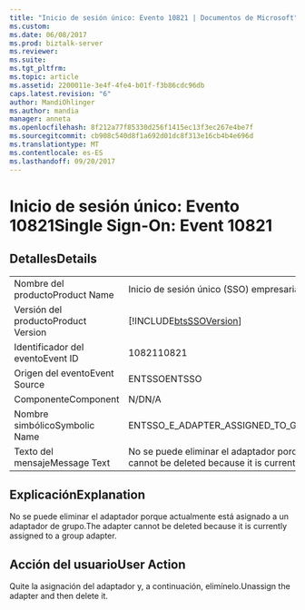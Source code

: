 ```yaml
---
title: "Inicio de sesión único: Evento 10821 | Documentos de Microsoft"
ms.custom: 
ms.date: 06/08/2017
ms.prod: biztalk-server
ms.reviewer: 
ms.suite: 
ms.tgt_pltfrm: 
ms.topic: article
ms.assetid: 2200011e-3e4f-4fe4-b01f-f3b86cdc96db
caps.latest.revision: "6"
author: MandiOhlinger
ms.author: mandia
manager: anneta
ms.openlocfilehash: 8f212a77f85330d256f1415ec13f3ec267e4be7f
ms.sourcegitcommit: cb908c540d8f1a692d01dc8f313e16cb4b4e696d
ms.translationtype: MT
ms.contentlocale: es-ES
ms.lasthandoff: 09/20/2017
---
```

# <a name="single-sign-on-event-10821"></a><span data-ttu-id="87966-102">Inicio de sesión único: Evento 10821</span><span class="sxs-lookup"><span data-stu-id="87966-102">Single Sign-On: Event 10821</span></span>
## <a name="details"></a><span data-ttu-id="87966-103">Detalles</span><span class="sxs-lookup"><span data-stu-id="87966-103">Details</span></span>  
  
|||  
|-|-|  
|<span data-ttu-id="87966-104">Nombre del producto</span><span class="sxs-lookup"><span data-stu-id="87966-104">Product Name</span></span>|<span data-ttu-id="87966-105">Inicio de sesión único (SSO) empresarial</span><span class="sxs-lookup"><span data-stu-id="87966-105">Enterprise Single Sign-On</span></span>|  
|<span data-ttu-id="87966-106">Versión del producto</span><span class="sxs-lookup"><span data-stu-id="87966-106">Product Version</span></span>|[!INCLUDE[btsSSOVersion](../includes/btsssoversion-md.md)]|  
|<span data-ttu-id="87966-107">Identificador del evento</span><span class="sxs-lookup"><span data-stu-id="87966-107">Event ID</span></span>|<span data-ttu-id="87966-108">10821</span><span class="sxs-lookup"><span data-stu-id="87966-108">10821</span></span>|  
|<span data-ttu-id="87966-109">Origen del evento</span><span class="sxs-lookup"><span data-stu-id="87966-109">Event Source</span></span>|<span data-ttu-id="87966-110">ENTSSO</span><span class="sxs-lookup"><span data-stu-id="87966-110">ENTSSO</span></span>|  
|<span data-ttu-id="87966-111">Componente</span><span class="sxs-lookup"><span data-stu-id="87966-111">Component</span></span>|<span data-ttu-id="87966-112">N/D</span><span class="sxs-lookup"><span data-stu-id="87966-112">N/A</span></span>|  
|<span data-ttu-id="87966-113">Nombre simbólico</span><span class="sxs-lookup"><span data-stu-id="87966-113">Symbolic Name</span></span>|<span data-ttu-id="87966-114">ENTSSO_E_ADAPTER_ASSIGNED_TO_GROUP_ADAPTER</span><span class="sxs-lookup"><span data-stu-id="87966-114">ENTSSO_E_ADAPTER_ASSIGNED_TO_GROUP_ADAPTER</span></span>|  
|<span data-ttu-id="87966-115">Texto del mensaje</span><span class="sxs-lookup"><span data-stu-id="87966-115">Message Text</span></span>|<span data-ttu-id="87966-116">No se puede eliminar el adaptador porque actualmente está asignado a un adaptador de grupo.</span><span class="sxs-lookup"><span data-stu-id="87966-116">The adapter cannot be deleted because it is currently assigned to a group adapter.</span></span>|  
  
## <a name="explanation"></a><span data-ttu-id="87966-117">Explicación</span><span class="sxs-lookup"><span data-stu-id="87966-117">Explanation</span></span>  
 <span data-ttu-id="87966-118">No se puede eliminar el adaptador porque actualmente está asignado a un adaptador de grupo.</span><span class="sxs-lookup"><span data-stu-id="87966-118">The adapter cannot be deleted because it is currently assigned to a group adapter.</span></span>  
  
## <a name="user-action"></a><span data-ttu-id="87966-119">Acción del usuario</span><span class="sxs-lookup"><span data-stu-id="87966-119">User Action</span></span>  
 <span data-ttu-id="87966-120">Quite la asignación del adaptador y, a continuación, elimínelo.</span><span class="sxs-lookup"><span data-stu-id="87966-120">Unassign the adapter and then delete it.</span></span>
